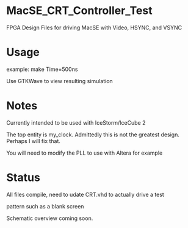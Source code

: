 # MacSE_CRT_Controller_Test
FPGA Design Files for driving MacSE with Video, HSYNC, and VSYNC

# Usage
example: make Time=500ns

Use GTKWave to view resulting simulation

# Notes
Currently intended to be used with IceStorm/IceCube 2

The top entity is my_clock. Admittedly this is not the greatest design. Perhaps I will fix that.

You will need to modify the PLL to use with Altera for example

# Status
All files compile, need to udate CRT.vhd to actually drive a test

pattern such as a blank screen

Schematic overview coming soon.
